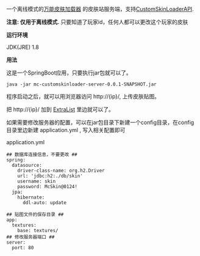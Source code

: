 一个离线模式的[万能皮肤加载器](https://github.com/xfl03/MCCustomSkinLoader) 的皮肤站服务端，支持[CustomSkinLoaderAPI](https://github.com/xfl03/CustomSkinLoaderAPI).

**注意: 仅用于离线模式.**
只要知道了玩家id，任何人都可以更改这个玩家的皮肤

**运行环境**

JDK(JRE) 1.8

**用法**

这是一个SpringBoot应用，只要执行jar包就可以了。

`java -jar mc-customskinloader-server-0.0.1-SNAPSHOT.jar`

程序启动之后，就可以用浏览器访问 http://{ip}/, 上传皮肤贴图。

把 http://{ip}/ 加到 [ExtraList](https://github.com/xfl03/CustomSkinLoaderAPI/blob/master/ExtraList/ExtraList-zh_CN.md) 里边就可以了。

如果需要修改服务器的配置，可以在jar包目录下新建一个config目录，在config目录里边新建 application.yml , 写入相关配置即可

application.yml
~~~
## 数据库连接信息，不要更改 ##
spring:
  datasource:
    driver-class-name: org.h2.Driver
    url: 'jdbc:h2:./db/skin'
    username: skin
    password: McSkin@0124!
  jpa:
    hibernate:
      ddl-auto: update

## 贴图文件的保存目录 ##
app:
  textures:
    base: textures/
## 修改服务器端口 ##
server:
  port: 80
~~~